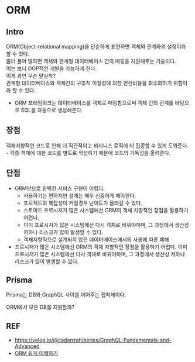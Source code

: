# ORM

## Intro
ORM(Object-relational mapping)을 단순하게 표현하면 객체와 관계와의 설정이라 할 수 있다.  
좀더 풀어 말하면 객체와 관계형 데이터베이스 간의 매핑을 지원해주는 기술이다.  
이는 보다 OOP적인 개발을 가능하게 한다.  
이게 과연 무슨 말일까?  
관계형 데이터베이스와 객체간의 구조적 이질성에 의한 연산비용을 최소화하기 위함이라 할 수 있다.  

- ORM 프레임워크는 데이터베이스를 객체로 매핑함으로써 객체 간의 관계를 바탕으로 SQL을 자동으로 생성해준다.

## 장점
객체지향적인 코드로 인해 더 직관적이고 비지니스 로직에 더 집중할 수 있게 도와준다.  
    - 각종 객체에 대한 코드를 별도로 작성하기 때문에 코드의 가독성을 올려준다.


## 단점
- ORM만으로 완벽한 서비스 구현이 어렵다.
    - 사용하기는 편하지만 설계는 매우 신중하게 해야한다.
    - 프로젝트의 복잡성이 커질경우 난이도가 올라갈 수 있다.
    - 스토어드 프로시저가 많은 시스템에선 ORM의 객체 지향적인 장점을 활용하기 어렵다.
    - 이미 프로시저가 많은 시스템에선 다시 객체로 바꿔야하며, 그 과정에서 생산성 저하나 리스크가 많이 발생할 수 있다.
    - 객체지향적으로 설계되지 않은 데이터베이스에서의 사용에 따른 폐해
- 프로시저가 많은 시스템에선 ORM의 객체 지향적인 장점을 활용하기 어렵다.
이미 프로시저가 많은 시스템에선 다시 객체로 바꿔야하며, 그 과정에서 생산성 저하나 리스크가 많이 발생할 수 있다.

## Prisma
Prisma는 DB와 GraphQL 사이를 이어주는 접착제이다.


ORM에서 모든 DB를 지원할까?


## REF
- https://velog.io/@cadenzah/series/GraphQL-Fundamentals-and-Advanced
- [ORM 쉽게 이해하기](https://digest1.tistory.com/6)